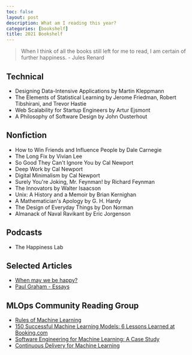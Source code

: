 ```yaml
---
toc: false
layout: post
description: What am I reading this year?
categories: [bookshelf]
title: 2021 Bookshelf
---
```


> When I think of all the books still left for me to read, I am certain of further happiness. - Jules Renard

## Technical

- Designing Data-Intensive Applications by Martin Kleppmann
- The Elements of Statistical Learning by Jerome Friedman, Robert Tibshirani, and Trevor Hastie
- Web Scalability for Startup Engineers by Artur Ejsmont
- A Philosophy of Software Design by John Ousterhout

## Nonfiction

- How to Win Friends and Influence People by Dale Carnegie
- The Long Fix by Vivian Lee
- So Good They Can't Ignore You by Cal Newport
- Deep Work by Cal Newport
- Digital Minimalism by Cal Newport
- Surely You're Joking, Mr. Feynman! by Richard Feynman
- The Innovators by Walter Isaacson
- Unix: A History and a Memoir by Brian Kernighan
- A Mathematician's Apology by G. H. Hardy
- The Design of Everyday Things by Don Norman
- Almanack of Naval Ravikant by Eric Jorgenson

## Podcasts

- The Happiness Lab

## Selected Articles

- [When may we be happy?](https://www.econlib.org/when-may-we-be-happy/)
- [Paul Graham - Essays](http://paulgraham.com/articles.html)

## MLOps Community Reading Group

- [Rules of Machine Learning](https://developers.google.com/machine-learning/guides/rules-of-ml)
- [150 Successful Machine Learning Models: 6 Lessons Learned at Booking.com](https://dl.acm.org/doi/10.1145/3292500.3330744)
- [Software Engineering for Machine Learning: A Case Study](https://www.microsoft.com/en-us/research/uploads/prod/2019/03/amershi-icse-2019_Software_Engineering_for_Machine_Learning.pdf)
- [Continuous Delivery for Machine Learning](https://martinfowler.com/articles/cd4ml.html)
